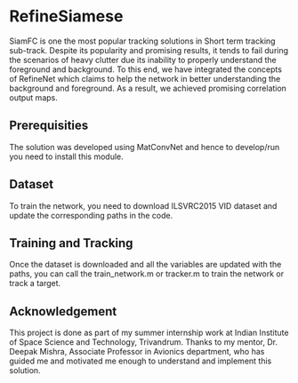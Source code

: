 # RefineSiamese
SiamFC is one the most popular tracking solutions in Short term tracking sub-track. Despite its popularity and promising results, it tends to fail during the scenarios of heavy clutter due its inability to properly understand the foreground and background. To this end, we have integrated the concepts of RefineNet which claims to help the network in better understanding the background and foreground. As a result, we achieved promising correlation output maps.


## Prerequisities
The solution was developed using MatConvNet and hence to develop/run you need to install this module.

## Dataset
To train the network, you need to download ILSVRC2015 VID dataset and update the corresponding paths in the code.

## Training and Tracking
Once the dataset is downloaded and all the variables are updated with the paths, you can call the train_network.m or tracker.m to train the network or track a target.

## Acknowledgement
This project is done as part of my summer internship work at Indian Institute of Space Science and Technology, Trivandrum.
Thanks to my mentor, Dr. Deepak Mishra, Associate Professor in Avionics department, who has guided me and motivated me enough to understand and implement this solution.
